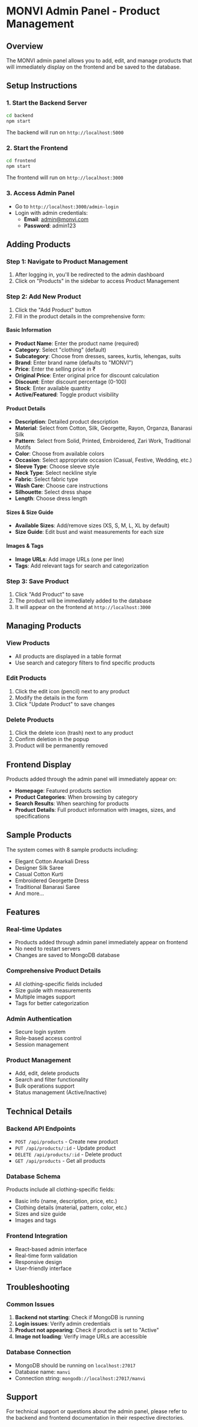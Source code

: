 # MONVI Admin Panel - Product Management

## Overview
The MONVI admin panel allows you to add, edit, and manage products that will immediately display on the frontend and be saved to the database.

## Setup Instructions

### 1. Start the Backend Server
```bash
cd backend
npm start
```
The backend will run on `http://localhost:5000`

### 2. Start the Frontend
```bash
cd frontend
npm start
```
The frontend will run on `http://localhost:3000`

### 3. Access Admin Panel
- Go to `http://localhost:3000/admin-login`
- Login with admin credentials:
  - **Email**: admin@monvi.com
  - **Password**: admin123

## Adding Products

### Step 1: Navigate to Product Management
1. After logging in, you'll be redirected to the admin dashboard
2. Click on "Products" in the sidebar to access Product Management

### Step 2: Add New Product
1. Click the "Add Product" button
2. Fill in the product details in the comprehensive form:

#### Basic Information
- **Product Name**: Enter the product name (required)
- **Category**: Select "clothing" (default)
- **Subcategory**: Choose from dresses, sarees, kurtis, lehengas, suits
- **Brand**: Enter brand name (defaults to "MONVI")
- **Price**: Enter the selling price in ₹
- **Original Price**: Enter original price for discount calculation
- **Discount**: Enter discount percentage (0-100)
- **Stock**: Enter available quantity
- **Active/Featured**: Toggle product visibility

#### Product Details
- **Description**: Detailed product description
- **Material**: Select from Cotton, Silk, Georgette, Rayon, Organza, Banarasi Silk
- **Pattern**: Select from Solid, Printed, Embroidered, Zari Work, Traditional Motifs
- **Color**: Choose from available colors
- **Occasion**: Select appropriate occasion (Casual, Festive, Wedding, etc.)
- **Sleeve Type**: Choose sleeve style
- **Neck Type**: Select neckline style
- **Fabric**: Select fabric type
- **Wash Care**: Choose care instructions
- **Silhouette**: Select dress shape
- **Length**: Choose dress length

#### Sizes & Size Guide
- **Available Sizes**: Add/remove sizes (XS, S, M, L, XL by default)
- **Size Guide**: Edit bust and waist measurements for each size

#### Images & Tags
- **Image URLs**: Add image URLs (one per line)
- **Tags**: Add relevant tags for search and categorization

### Step 3: Save Product
1. Click "Add Product" to save
2. The product will be immediately added to the database
3. It will appear on the frontend at `http://localhost:3000`

## Managing Products

### View Products
- All products are displayed in a table format
- Use search and category filters to find specific products

### Edit Products
1. Click the edit icon (pencil) next to any product
2. Modify the details in the form
3. Click "Update Product" to save changes

### Delete Products
1. Click the delete icon (trash) next to any product
2. Confirm deletion in the popup
3. Product will be permanently removed

## Frontend Display

Products added through the admin panel will immediately appear on:
- **Homepage**: Featured products section
- **Product Categories**: When browsing by category
- **Search Results**: When searching for products
- **Product Details**: Full product information with images, sizes, and specifications

## Sample Products

The system comes with 8 sample products including:
- Elegant Cotton Anarkali Dress
- Designer Silk Saree
- Casual Cotton Kurti
- Embroidered Georgette Dress
- Traditional Banarasi Saree
- And more...

## Features

### Real-time Updates
- Products added through admin panel immediately appear on frontend
- No need to restart servers
- Changes are saved to MongoDB database

### Comprehensive Product Details
- All clothing-specific fields included
- Size guide with measurements
- Multiple images support
- Tags for better categorization

### Admin Authentication
- Secure login system
- Role-based access control
- Session management

### Product Management
- Add, edit, delete products
- Search and filter functionality
- Bulk operations support
- Status management (Active/Inactive)

## Technical Details

### Backend API Endpoints
- `POST /api/products` - Create new product
- `PUT /api/products/:id` - Update product
- `DELETE /api/products/:id` - Delete product
- `GET /api/products` - Get all products

### Database Schema
Products include all clothing-specific fields:
- Basic info (name, description, price, etc.)
- Clothing details (material, pattern, color, etc.)
- Sizes and size guide
- Images and tags

### Frontend Integration
- React-based admin interface
- Real-time form validation
- Responsive design
- User-friendly interface

## Troubleshooting

### Common Issues
1. **Backend not starting**: Check if MongoDB is running
2. **Login issues**: Verify admin credentials
3. **Product not appearing**: Check if product is set to "Active"
4. **Image not loading**: Verify image URLs are accessible

### Database Connection
- MongoDB should be running on `localhost:27017`
- Database name: `manvi`
- Connection string: `mongodb://localhost:27017/manvi`

## Support

For technical support or questions about the admin panel, please refer to the backend and frontend documentation in their respective directories. 